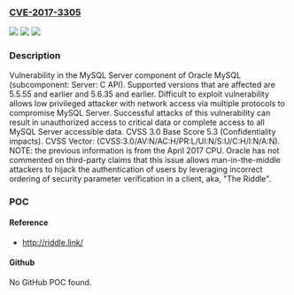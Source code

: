 ### [CVE-2017-3305](https://cve.mitre.org/cgi-bin/cvename.cgi?name=CVE-2017-3305)
![](https://img.shields.io/static/v1?label=Product&message=MySQL%20Server&color=blue)
![](https://img.shields.io/static/v1?label=Version&message=%3D%205.5.55%20and%20earlier%20&color=brighgreen)
![](https://img.shields.io/static/v1?label=Vulnerability&message=Difficult%20to%20exploit%20vulnerability%20allows%20low%20privileged%20attacker%20with%20network%20access%20via%20multiple%20protocols%20to%20compromise%20MySQL%20Server.%20%20Successful%20attacks%20of%20this%20vulnerability%20can%20result%20in%20%20unauthorized%20access%20to%20critical%20data%20or%20complete%20access%20to%20all%20MySQL%20Server%20accessible%20data.&color=brighgreen)

### Description

Vulnerability in the MySQL Server component of Oracle MySQL (subcomponent: Server: C API). Supported versions that are affected are 5.5.55 and earlier and 5.6.35 and earlier. Difficult to exploit vulnerability allows low privileged attacker with network access via multiple protocols to compromise MySQL Server. Successful attacks of this vulnerability can result in unauthorized access to critical data or complete access to all MySQL Server accessible data. CVSS 3.0 Base Score 5.3 (Confidentiality impacts). CVSS Vector: (CVSS:3.0/AV:N/AC:H/PR:L/UI:N/S:U/C:H/I:N/A:N). NOTE: the previous information is from the April 2017 CPU. Oracle has not commented on third-party claims that this issue allows man-in-the-middle attackers to hijack the authentication of users by leveraging incorrect ordering of security parameter verification in a client, aka, "The Riddle".

### POC

#### Reference
- http://riddle.link/

#### Github
No GitHub POC found.

